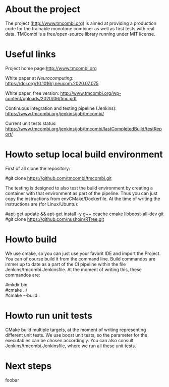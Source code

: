 # About the project
The project (http://www.tmcombi.org) is aimed at providing a production code for the trainable monotone combiner as well as first tests with real data. TMCombi is a free/open-source library running under MIT license.

# Useful links
Project home page:http://www.tmcombi.org

White paper at <cite>Neurocomputing</cite>: https://doi.org/10.1016/j.neucom.2020.07.075

White paper, free version: http://www.tmcombi.org/wp-content/uploads/2020/06/tmc.pdf

Continuous integration and testing pipeline (Jenkins): https://www.tmcombi.org/jenkins/job/tmcombi/

Current unit tests status: https://www.tmcombi.org/jenkins/job/tmcombi/lastCompletedBuild/testReport/


# Howto setup local build environment
First of all clone the repository:

#git clone https://github.com/tmcombi/tmcombi.git

The testing is designed to also test the build environment by creating a container with that environment as part of the pipeline. Thus you can just copy the instructions from envCMake/Dockerfile. At the time of writing the instructions are (for Linux/Ubuntu):

#apt-get update && apt-get install -y g++ ccache cmake libboost-all-dev git<br>
#git clone https://github.com/nushoin/RTree.git

# Howto build
We use cmake, so you can just use your favorit IDE and import the Project. You can of course build it from the command line. Build commandos are immer up to date as a part of the CI pipeline within the file Jenkins/tmcombi.Jenkinsfile. At the moment of writing this, these commandos are:

#mkdir bin<br>
#cmake ../<br>
#cmake --build .

# Howto run unit tests
CMake build multiple targets, at the moment of writing representing different unit tests. We use boost unit tests, so the parameter for the executables can be chosen accordingly. You can also consult Jenkins/tmcombi.Jenkinsfile, where we run all these unit tests.

# Next steps
foobar
